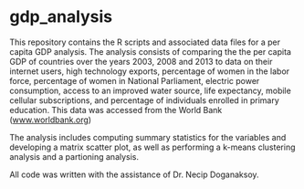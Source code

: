 # gdp_analysis
This repository contains the R scripts and associated data files for a per capita GDP analysis. The analysis consists of comparing the the per capita GDP of countries over the years 2003, 2008 and 2013 to data on their internet users, high technology exports, percentage of women in the labor force, percentage of women in National Parliament, electric power consumption, access to an improved water source, life expectancy, mobile cellular subscriptions, and percentage of individuals enrolled in primary education. This data was accessed from the World Bank (www.worldbank.org)

The analysis includes computing summary statistics for the variables and developing a matrix scatter plot, as well as performing a k-means clustering analysis and a partioning analysis.

All code was written with the assistance of Dr. Necip Doganaksoy.
